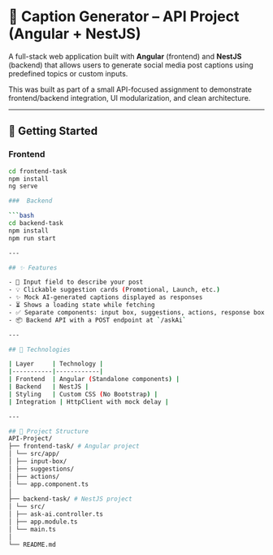 # 📸 Caption Generator – API Project (Angular + NestJS)

A full-stack web application built with **Angular** (frontend) and **NestJS** (backend) that allows users to generate social media post captions using predefined topics or custom inputs.

This was built as part of a small API-focused assignment to demonstrate frontend/backend integration, UI modularization, and clean architecture.

---


## 🚀 Getting Started

###  Frontend

```bash
cd frontend-task
npm install
ng serve

###  Backend

```bash
cd backend-task
npm install
npm run start

---

## ✨ Features

- 📝 Input field to describe your post
- 💡 Clickable suggestion cards (Promotional, Launch, etc.)
- ✨ Mock AI-generated captions displayed as responses
- ⏳ Shows a loading state while fetching
- ✅ Separate components: input box, suggestions, actions, response box
- 📦 Backend API with a POST endpoint at `/askAi`

---

## 🧩 Technologies

| Layer     | Technology |
|-----------|------------|
| Frontend  | Angular (Standalone components) |
| Backend   | NestJS |
| Styling   | Custom CSS (No Bootstrap) |
| Integration | HttpClient with mock delay |

---

## 📂 Project Structure
API-Project/
├── frontend-task/ # Angular project
│ └── src/app/
│ ├── input-box/
│ ├── suggestions/
│ ├── actions/
│ └── app.component.ts
│
├── backend-task/ # NestJS project
│ └── src/
│ ├── ask-ai.controller.ts
│ ├── app.module.ts
│ └── main.ts
│
└── README.md


